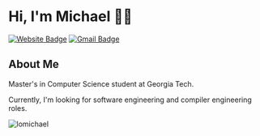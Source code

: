 # Hi, I'm Michael 👋🏼
[![Website Badge](https://img.shields.io/badge/-lomikee.com-47CCCC?style=flat&logo=Google-Chrome&logoColor=white&link=https://www.lomikee.com)](https://www.lomikee.com)
[![Gmail Badge](https://img.shields.io/badge/-michael.lo.work-c14438?style=flat&logo=Gmail&logoColor=white&link=mailto:michael.lo.work@gmail.com)](mailto:michael.lo.work@gmail.com)
<img src="https://komarev.com/ghpvc/?username=lomikee&style=flat-square&color=blue" alt=""/>

<h2>About Me</h2>

<div align="left">
<p>Master's in Computer Science student at Georgia Tech.</p>
<p>Currently, I'm looking for software engineering and compiler engineering roles.</p>
</div>

<div align="left>
<p align="left"> <img align="left" src="https://github-readme-stats.vercel.app/api?username=lomikee&show_icons=true&theme=graywhite" alt="lomichael" /></p>
</div>

